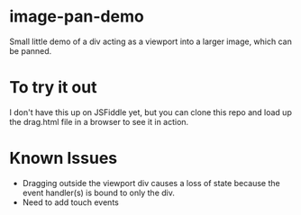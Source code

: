 # image-pan-demo
Small little demo of a div acting as a viewport into a larger image, which can be panned.

# To try it out
I don't have this up on JSFiddle yet, but you can clone this repo and load up the drag.html file in a browser to see it in action.

# Known Issues
* Dragging outside the viewport div causes a loss of state because the event handler(s) is bound to only the div.
* Need to add touch events
